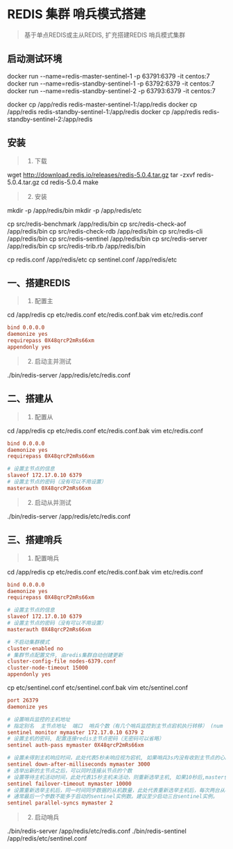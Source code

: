 # REDIS 集群 哨兵模式搭建

> 基于单点REDIS或主从REDIS, 扩充搭建REDIS 哨兵模式集群

## 启动测试环境

docker run --name=redis-master-sentinel-1 -p 63791:6379 -it centos:7
docker run --name=redis-standby-sentinel-1 -p 63792:6379 -it centos:7
docker run --name=redis-standby-sentinel-2 -p 63793:6379 -it centos:7

docker cp /app/redis redis-master-sentinel-1:/app/redis
docker cp /app/redis redis-standby-sentinel-1:/app/redis
docker cp /app/redis redis-standby-sentinel-2:/app/redis

## 安装

> 1. 下载

wget http://download.redis.io/releases/redis-5.0.4.tar.gz
tar -zxvf redis-5.0.4.tar.gz
cd redis-5.0.4
make

> 2. 安装

mkdir -p /app/redis/bin
mkdir -p /app/redis/etc

cp src/redis-benchmark /app/redis/bin
cp src/redis-check-aof /app/redis/bin
cp src/redis-check-rdb /app/redis/bin
cp src/redis-cli /app/redis/bin
cp src/redis-sentinel /app/redis/bin
cp src/redis-server /app/redis/bin
cp src/redis-trib.rb /app/redis/bin

cp redis.conf /app/redis/etc
cp sentinel.conf /app/redis/etc

## 一、搭建REDIS

> 1. 配置主

cd /app/redis
cp etc/redis.conf etc/redis.conf.bak
vim etc/redis.conf
```ini
bind 0.0.0.0
daemonize yes
requirepass 0X48qrcP2mRs66xm
appendonly yes
```

> 2. 启动主并测试

./bin/redis-server /app/redis/etc/redis.conf


## 二、搭建从

> 1. 配置从

cd /app/redis
cp etc/redis.conf etc/redis.conf.bak
vim etc/redis.conf
```ini
bind 0.0.0.0
daemonize yes
requirepass 0X48qrcP2mRs66xm

# 设置主节点的信息
slaveof 172.17.0.10 6379
# 设置主节点的密码（没有可以不用设置）
masterauth 0X48qrcP2mRs66xm
```

> 2. 启动从并测试

./bin/redis-server /app/redis/etc/redis.conf


## 三、搭建哨兵

> 1. 配置哨兵

cd /app/redis
cp etc/redis.conf etc/redis.conf.bak
vim etc/redis.conf
```ini
bind 0.0.0.0
daemonize yes
requirepass 0X48qrcP2mRs66xm

# 设置主节点的信息
slaveof 172.17.0.10 6379
# 设置主节点的密码（没有可以不用设置）
masterauth 0X48qrcP2mRs66xm

# 不启动集群模式
cluster-enabled no
# 集群节点配置文件, 由redis集群自动创建更新
cluster-config-file nodes-6379.conf
cluster-node-timeout 15000
appendonly yes
```

cp etc/sentinel.conf etc/sentinel.conf.bak
vim etc/sentinel.conf
```ini
port 26379
daemonize yes

# 设置哨兵监控的主机地址
# 指定别名  主节点地址  端口  哨兵个数（有几个哨兵监控到主节点宕机执行转移） (num 是当主机宕机，从机选举通过票数1代表有一个投票就可以)
sentinel monitor mymaster 172.17.0.10 6379 2
# 设置主机的密码, 配置连接redis主节点密码（无密码可以省略）
sentinel auth-pass mymaster 0X48qrcP2mRs66xm

# 设置未得到主机响应时间，此处代表5秒未响应视为宕机, 如果哨兵3s内没有收到主节点的心跳，哨兵就认为主节点宕机了，默认是30秒
sentinel down-after-milliseconds mymaster 3000
# 选举出新的主节点之后，可以同时连接从节点的个数
# 设置等待主机活动时间，此处代表15秒主机未活动，则重新选举主机, 如果10秒后,master仍没活过来，则启动failover,默认180s
sentinel failover-timeout mymaster 10000
# 设置重新选举主机后，同一时间同步数据的从机数量，此处代表重新选举主机后，每次两台从机同步主机数据，直到所有从机同步结束
# 通常最后一个参数不能多于启动的sentinel实例数。建议至少启动三台sentinel实例。
sentinel parallel-syncs mymaster 2
```

> 2. 启动哨兵

./bin/redis-server /app/redis/etc/redis.conf
./bin/redis-sentinel /app/redis/etc/sentinel.conf


